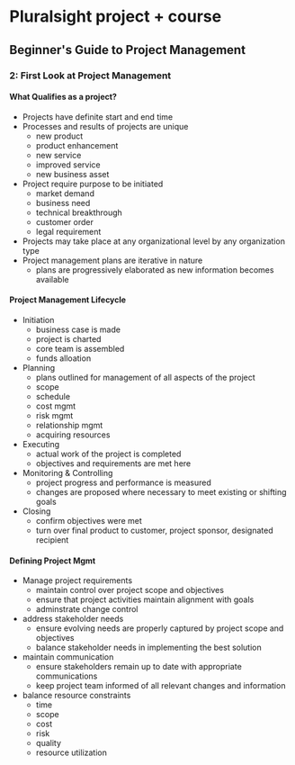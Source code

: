 # Pluralsight project + course

## Beginner's Guide to Project Management

### 2: First Look at Project Management

#### What Qualifies as a project?
- Projects have definite start and end time
- Processes and results of projects are unique
  - new product
  - product enhancement
  - new service
  - improved service
  - new business asset
- Project require purpose to be initiated
  - market demand
  - business need
  - technical breakthrough
  - customer order
  - legal requirement 
- Projects may take place at any organizational level by any organization type
- Project management plans are iterative in nature
  - plans are progressively elaborated as new information becomes available

#### Project Management Lifecycle
- Initiation
  - business case is made
  - project is charted
  - core team is assembled
  - funds alloation
- Planning
  - plans outlined for management of all aspects of the project 
  - scope
  - schedule
  - cost mgmt
  - risk mgmt
  - relationship mgmt
  - acquiring resources
- Executing
  - actual work of the project is completed
  - objectives and requirements are met here
- Monitoring & Controlling
  - project progress and performance is measured
  - changes are proposed where necessary to meet existing or shifting goals
- Closing
  - confirm objectives were met
  - turn over final product to customer, project sponsor, designated recipient

#### Defining Project Mgmt
- Manage project requirements
  - maintain control over project scope and objectives
  - ensure that project activities maintain alignment with goals
  - adminstrate change control
- address stakeholder needs
  - ensure evolving needs are properly captured by project scope and objectives
  - balance stakeholder needs in implementing the best solution 
- maintain communication
  - ensure stakeholders remain up to date with appropriate communications 
  - keep project team informed of all relevant changes and information
- balance resource constraints
  - time
  - scope
  - cost
  - risk
  - quality
  - resource utilization
